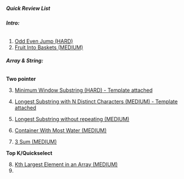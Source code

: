 ##### **Quick Review List**

###### _**Intro:**_
1. [Odd Even Jump (HARD)](intro/OddEvenJump.java)
2. [Fruit Into Baskets (MEDIUM)](intro/OddEvenJump.java)

###### _**Array & String:**_
**Two pointer**

3. [Minimum Window Substring (HARD) - Template attached](arraynstring/MinimumWindowSubstring.java)

4. [Longest Substring with N Distinct Characters (MEDIUM) - Template attached](arraynstring/LongestSubstrWithNDistinctChars.java)

5. [Longest Substring without repeating (MEDIUM)](arraynstring/LongestSubstringWithourRepeat.java)

6. [Container With Most Water (MEDIUM)](arraynstring/ContainerWithMostWater.java)

7. [3 Sum (MEDIUM)](arraynstring/ThreeSum.java)


**Top K/Quickselect**

8. [Kth Largest Element in an Array (MEDIUM)](arraynstring/KthLargestInArray.java)
9. 

